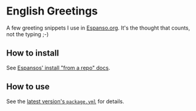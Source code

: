 # English Greetings

A few greeting snippets I use in [Espanso.org](https://espanso.org/). It's the thought that counts, not the typing ;-)

## How to install

See [Espansos' install "from a repo" docs](https://espanso.org/docs/packages/#from-a-repository).

## How to use

See the [latest version's `package.yml`](https://github.com/katrinleinweber/espanso-greetings-english/find/master) for details.
